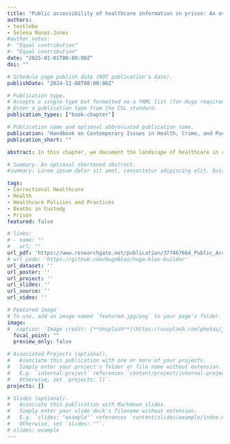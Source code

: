 ```yaml
---
title: "Public accessibility of healthcare information in prison: An overview of U.S. state Department of Corrections websites"
authors:
- tostlebe
- Selena Munoz-Jones
#author_notes:
#- "Equal contribution"
#- "Equal contribution"
date: "2025-01-01T00:00:00Z"
doi: ""

# Schedule page publish date (NOT publication's date).
publishDate: "2024-12-08T00:00:00Z"

# Publication type.
# Accepts a single type but formatted as a YAML list (for Hugo requirements).
# Enter a publication type from the CSL standard.
publication_types: ["book-chapter"]

# Publication name and optional abbreviated publication name.
publication: "Handbook on Contemporary Issues in Health, Crime, and Punishment"
publication_short: ""

abstract: In this chapter, we document the landscape of healthcare in corrections. We begin by describing what is known about healthcare and death in U.S. prisons. Second, using publicly available data on state Department of Corrections (DOC) websites, we document and describe healthcare policies (e.g., delivery of physical, dental, and mental healthcare) and administrative and procedural stated practices (e.g., intake assessment timeframe, copays, healthcare provider). Deaths in custody are also summarized, including policy, numbers of death, and if causes of death are accessible. We conclude by discussing research and policy implications that would result in positive benefits for incarcerated individuals, DOC facilities, friends and family of incarcerated individuals, and the safety of the general public.

# Summary. An optional shortened abstract.
#summary: Lorem ipsum dolor sit amet, consectetur adipiscing elit. Duis posuere tellus ac convallis placerat. Proin tincidunt magna sed ex sollicitudin condimentum.

tags:
- Correctional Healthcare
- Health
- Healthcare Policies and Practices
- Deaths in Custody
- Prison
featured: false

# links:
# - name: ""
#   url: ""
url_pdf: 'https://www.researchgate.net/publication/377467664_Public_Accessibility_of_Healthcare_Information_in_Prison_A_Review_of_US_State_Department_of_Corrections_Websites'
# url_code: 'https://github.com/HugoBlox/hugo-blox-builder'
url_dataset: ''
url_poster: ''
url_project: ''
url_slides: ''
url_source: ''
url_video: ''

# Featured image
# To use, add an image named `featured.jpg/png` to your page's folder. 
image:
#  caption: 'Image credit: [**Unsplash**](https://unsplash.com/photos/jdD8gXaTZsc)'
  focal_point: ""
  preview_only: false

# Associated Projects (optional).
#   Associate this publication with one or more of your projects.
#   Simply enter your project's folder or file name without extension.
#   E.g. `internal-project` references `content/project/internal-project/index.md`.
#   Otherwise, set `projects: []`.
projects: []

# Slides (optional).
#   Associate this publication with Markdown slides.
#   Simply enter your slide deck's filename without extension.
#   E.g. `slides: "example"` references `content/slides/example/index.md`.
#   Otherwise, set `slides: ""`.
# slides: example
---
```

